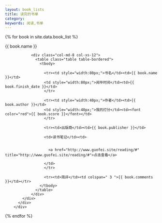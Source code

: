 ```yaml
---
layout: book_lists
title: 读完的书单
category:
keywords: 阅读,书单
---
```



{% for book in site.data.book_list %}

<div class="col-md-12">
          <div class="panel panel-primary">
            <div class="panel-heading">{{ book.name }}</div>
            <div class="panel-body">

                <div class="col-md-8 col-xs-12">
                  <table class="table table-bordered">
                    <tbody>

                      <tr><td style="width:80px;">书名</td><td>{{ book.name }}</td>
                      <td style="width:80px;">阅毕时间</td><td>{{ book.finish_date }}</td>
                      </tr>

                      <tr><td style="width:40px;">作者</td><td>{{ book.author }}</td>
                      <td style="width:40px;">我的打分</td><td><font color="red">{{ book.score }}</font></td>
                      </tr>

                      <tr><td>出版商</td><td>{{ book.publisher }}</td>

                      <td>读书笔记</td><td>


                        <a href="http://www.guofei.site/reading/#" title="http://www.guofei.site/reading/#">点击查看</a>

                      </td>
                      </tr>

                      <tr><td>简评</td><td colspan=" 3 ">{{ book.comments }}</td></tr>
                    </tbody>
                  </table>
                </div>
            </div>
          </div>
        </div>

{% endfor %}
